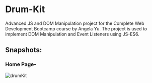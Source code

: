 # Drum-Kit
Advanced JS and DOM Manipulation project for the Complete Web Development Bootcamp course by Angela Yu. The project is used to implement DOM Manipulation and Event Listeners using JS-ES6.

<h2>Snapshots:</h2>
<h3>Home Page-</h3>

![drumKit](https://github.com/SyedAbuBakerAli/Drum-Kit/assets/92733250/3854e945-9722-48eb-bace-d56ab641ccc5)
